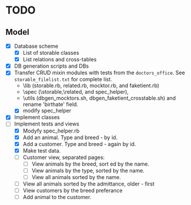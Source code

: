 # TODO #

## Model ##

- [x] Database scheme
  - [x] List of storable classes
  - [x] List relations and cross-tables
- [x] DB generation scripts and DBs
- [x] Transfer CRUD mixin modules with tests from the ```doctors_office```. See ```storable_filelist.txt``` for complete list.
  - \lib (storable.rb, related.rb, mocktor.rb, and faketient.rb)
  - \spec (\storable,\related, and spec_helper),
  - \utils (dbgen_mocktors.sh, dbgen_faketient_crosstable.sh) and rename 'birthate' field.
  - [x] modify spec_helper
- [x] Implement classes
- [ ] Implement tests and views
  - [x] Modyfy spec_helper.rb
  - [x] Add an animal.  Type and breed - by id.
  - [x] Add a customer.  Type and breed - again by id.
  - [x] Make test data.
  - [ ] Customer view, separated pages:
    - [ ] View animals by the breed, sort ed by the name.
    - [ ] View animals by the type, sorted by the name.
    - [ ] View all animals sorted by the name.
  - [ ] View all animals sorted by the admittance, older - first
  - [ ] View customers by the breed preferance
  - [ ] Add animal to the customer.
